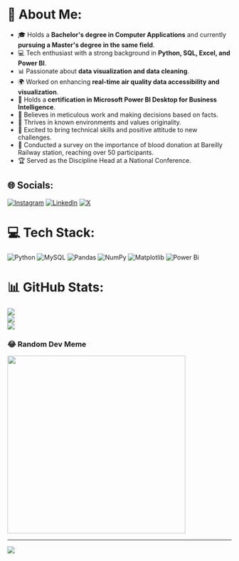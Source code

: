# 💫 About Me:
- 🎓 Holds a **Bachelor's degree in Computer Applications** and currently **pursuing a Master's degree in the same field**.
- 💻 Tech enthusiast with a strong background in **Python, SQL, Excel, and Power BI**.
- 📊 Passionate about **data visualization and data cleaning**.
- 🌍 Worked on enhancing **real-time air quality data accessibility and visualization**.
- 🏅 Holds a **certification in Microsoft Power BI Desktop for Business Intelligence**.
- 🎯 Believes in meticulous work and making decisions based on facts.
- 🌱 Thrives in known environments and values originality.
- 🚀 Excited to bring technical skills and positive attitude to new challenges.
- 🌟 Conducted a survey on the importance of blood donation at Bareilly Railway station, reaching over 50 participants.
- 🏆 Served as the Discipline Head at a National Conference.



## 🌐 Socials:
[![Instagram](https://img.shields.io/badge/Instagram-%23E4405F.svg?logo=Instagram&logoColor=white)](https://instagram.com/abhishek__.chauhan) [![LinkedIn](https://img.shields.io/badge/LinkedIn-%230077B5.svg?logo=linkedin&logoColor=white)](https://linkedin.com/in/Abhi-pacific) [![X](https://img.shields.io/badge/X-black.svg?logo=X&logoColor=white)](https://x.com/Abhishek2000c) 

# 💻 Tech Stack:
![Python](https://img.shields.io/badge/python-3670A0?style=for-the-badge&logo=python&logoColor=ffdd54) ![MySQL](https://img.shields.io/badge/mysql-%2300000f.svg?style=for-the-badge&logo=mysql&logoColor=white) ![Pandas](https://img.shields.io/badge/pandas-%23150458.svg?style=for-the-badge&logo=pandas&logoColor=white) ![NumPy](https://img.shields.io/badge/numpy-%23013243.svg?style=for-the-badge&logo=numpy&logoColor=white) ![Matplotlib](https://img.shields.io/badge/Matplotlib-%23ffffff.svg?style=for-the-badge&logo=Matplotlib&logoColor=black) ![Power Bi](https://img.shields.io/badge/power_bi-F2C811?style=for-the-badge&logo=powerbi&logoColor=black)
# 📊 GitHub Stats:
![](https://github-readme-stats.vercel.app/api?username=Abhi-pacific&theme=dark&hide_border=false&include_all_commits=true&count_private=true)<br/>
![](https://github-readme-streak-stats.herokuapp.com/?user=Abhi-pacific&theme=dark&hide_border=false)<br/>
![](https://github-readme-stats.vercel.app/api/top-langs/?username=Abhi-pacific&theme=dark&hide_border=false&include_all_commits=true&count_private=true&layout=compact)

### 😂 Random Dev Meme
<img src='https://randommeme-five.vercel.app/' style="height: 400px;"/>

---
[![](https://visitcount.itsvg.in/api?id=Abhi-pacific&icon=0&color=0)](https://visitcount.itsvg.in)

<!-- Proudly created with GPRM ( https://gprm.itsvg.in ) -->
